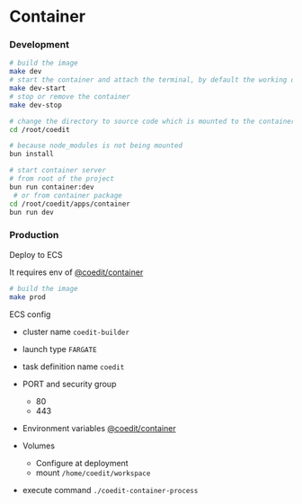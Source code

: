 # Container

### Development

```bash
# build the image
make dev
# start the container and attach the terminal, by default the working directory is /home/coedit/workspace
make dev-start
# stop or remove the container
make dev-stop

# change the directory to source code which is mounted to the container
cd /root/coedit

# because node_modules is not being mounted
bun install

# start container server
# from root of the project
bun run container:dev
 # or from container package
cd /root/coedit/apps/container
bun run dev
```

### Production

Deploy to ECS

It requires env of [@coedit/container](/apps/container)

```bash
# build the image
make prod
```

ECS config

- cluster name `coedit-builder`
- launch type `FARGATE`
- task definition name `coedit`

- PORT and security group

  - 80
  - 443

- Environment variables [@coedit/container](/apps/container)

- Volumes

  - Configure at deployment
  - mount `/home/coedit/workspace`

- execute command `./coedit-container-process`
